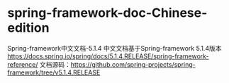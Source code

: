 # spring-framework-doc-Chinese-edition
Spring-framework中文文档-5.1.4
中文文档基于Spring-framework 5.1.4版本 https://docs.spring.io/spring/docs/5.1.4.RELEASE/spring-framework-reference/
文档源码：https://github.com/spring-projects/spring-framework/tree/v5.1.4.RELEASE
